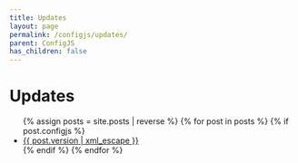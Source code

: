 ```yaml
---
title: Updates
layout: page
permalink: /configjs/updates/
parent: ConfigJS
has_children: false
---
```


# Updates

<ul>
{% assign posts = site.posts | reverse %}
{% for post in posts %}
{% if post.configjs %}
<li><a href="{{ post.url }}">{{ post.version | xml_escape }}</a></li>
{% endif %}
{% endfor %}
</ul>

